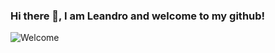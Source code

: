 ### Hi there 👋, I am Leandro and welcome to my github!

![Welcome](https://media.giphy.com/media/dT7uXqMj1GKRHhIYkX/giphy.gif)

<!--
**IamLeandrooooo/IamLeandrooooo** is a ✨ _special_ ✨ repository because its `README.md` (this file) appears on your GitHub profile.

Here are some ideas to get you started:

- 🔭 I’m currently working on ...
- 🌱 I’m currently learning ...
- 👯 I’m looking to collaborate on ...
- 🤔 I’m looking for help with ...
- 💬 Ask me about ...
- 📫 How to reach me: ...
- 😄 Pronouns: ...
- ⚡ Fun fact: ...
-->
